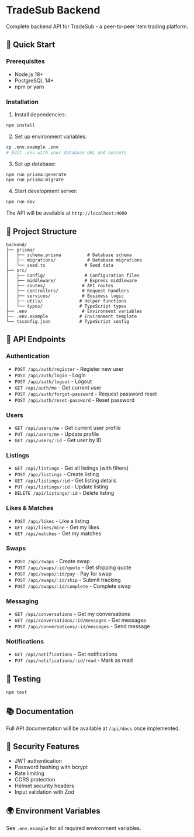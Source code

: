 # TradeSub Backend

Complete backend API for TradeSub - a peer-to-peer item trading platform.

## 🚀 Quick Start

### Prerequisites
- Node.js 18+
- PostgreSQL 14+
- npm or yarn

### Installation

1. Install dependencies:
```bash
npm install
```

2. Set up environment variables:
```bash
cp .env.example .env
# Edit .env with your database URL and secrets
```

3. Set up database:
```bash
npm run prisma:generate
npm run prisma:migrate
```

4. Start development server:
```bash
npm run dev
```

The API will be available at `http://localhost:4000`

## 📁 Project Structure

```
backend/
├── prisma/
│   ├── schema.prisma          # Database schema
│   ├── migrations/            # Database migrations
│   └── seed.ts               # Seed data
├── src/
│   ├── config/               # Configuration files
│   ├── middleware/           # Express middleware
│   ├── routes/              # API routes
│   ├── controllers/         # Request handlers
│   ├── services/            # Business logic
│   ├── utils/              # Helper functions
│   └── types/              # TypeScript types
├── .env                     # Environment variables
├── .env.example            # Environment template
└── tsconfig.json           # TypeScript config
```

## 🔧 API Endpoints

### Authentication
- `POST /api/auth/register` - Register new user
- `POST /api/auth/login` - Login
- `POST /api/auth/logout` - Logout
- `GET /api/auth/me` - Get current user
- `POST /api/auth/forgot-password` - Request password reset
- `POST /api/auth/reset-password` - Reset password

### Users
- `GET /api/users/me` - Get current user profile
- `PUT /api/users/me` - Update profile
- `GET /api/users/:id` - Get user by ID

### Listings
- `GET /api/listings` - Get all listings (with filters)
- `POST /api/listings` - Create listing
- `GET /api/listings/:id` - Get listing details
- `PUT /api/listings/:id` - Update listing
- `DELETE /api/listings/:id` - Delete listing

### Likes & Matches
- `POST /api/likes` - Like a listing
- `GET /api/likes/mine` - Get my likes
- `GET /api/matches` - Get my matches

### Swaps
- `POST /api/swaps` - Create swap
- `POST /api/swaps/:id/quote` - Get shipping quote
- `POST /api/swaps/:id/pay` - Pay for swap
- `POST /api/swaps/:id/ship` - Submit tracking
- `POST /api/swaps/:id/complete` - Complete swap

### Messaging
- `GET /api/conversations` - Get my conversations
- `GET /api/conversations/:id/messages` - Get messages
- `POST /api/conversations/:id/messages` - Send message

### Notifications
- `GET /api/notifications` - Get notifications
- `PUT /api/notifications/:id/read` - Mark as read

## 🧪 Testing

```bash
npm test
```

## 📚 Documentation

Full API documentation will be available at `/api/docs` once implemented.

## 🔐 Security Features

- JWT authentication
- Password hashing with bcrypt
- Rate limiting
- CORS protection
- Helmet security headers
- Input validation with Zod

## 🌍 Environment Variables

See `.env.example` for all required environment variables.

